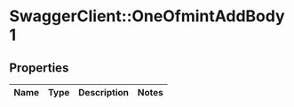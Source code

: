 # SwaggerClient::OneOfmintAddBody1

## Properties
Name | Type | Description | Notes
------------ | ------------- | ------------- | -------------

